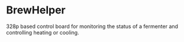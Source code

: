 # BrewHelper
328p based control board for monitoring the status of a fermenter and controlling heating or cooling.
